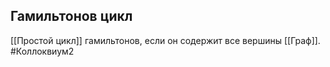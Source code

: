 ## Гамильтонов цикл
[[Простой цикл]] гамильтонов, если он содержит все вершины [[Граф]].
#Коллоквиум2 